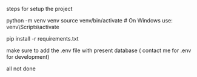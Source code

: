 steps for setup the project 

python -m venv venv
source venv/bin/activate  # On Windows use: venv\Scripts\activate

pip install -r requirements.txt

make sure to add the .env file with present database ( contact me for .env for development)

all not done
